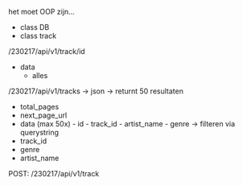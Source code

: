 het moet OOP zijn...

- class DB
- class track

/230217/api/v1/track/id

- data
  - alles

/230217/api/v1/tracks
-> json -> returnt 50 resultaten

- total_pages
- next_page_url
- data (max 50x) - id - track_id - artist_name - genre
  -> filteren via querystring
- track_id
- genre
- artist_name

POST: /230217/api/v1/track
